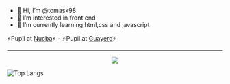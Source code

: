 - 👋 Hi, I’m @tomask98
- 👀 I’m interested in front end
- 🌱 I’m currently learning html,css and javascript

:zap:Pupil at <a href="https://github.com/nucba">Nucba</a>:zap: - :zap:Pupil at <a href="https://github.com/guayerd">Guayerd</a>:zap:
</p>
<hr/>
<p align="center"><img src="https://github-readme-stats.vercel.app/api?username=tomask98&&show_icons=true&title_color=00fa9a&icon_color=00c87b&text_color=00fa9a&bg_color=191919&count_private=true"></p>

![Top Langs](https://github-readme-stats.vercel.app/api/top-langs/?username=tomask98https&bg_color=000000&text_color=FFFFFF&title_color=159E4A&langs_count=10&card_width=1000&layout=compact)

<!---
tomask98/tomask98 is a ✨ special ✨ repository because its `README.md` (this file) appears on your GitHub profile.
You can click the Preview link to take a look at your changes.
--->
